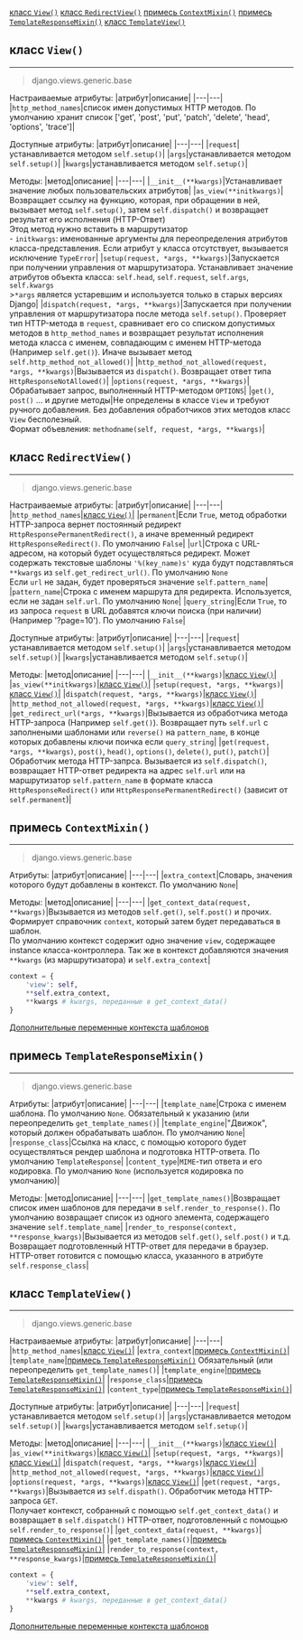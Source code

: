 [класс `View()`](#класс%20`View()`)
[класс `RedirectView()`](#класс%20`RedirectView()`)
[примесь `ContextMixin()`](#примесь%20`ContextMixin()`)
[примесь `TemplateResponseMixin()`](#примесь%20`TemplateResponseMixin()`)
[класс `TemplateView()`](#класс%20`TemplateView()`)


## класс `View()`
---
>django.views.generic.base

Настраиваемые атрибуты:
|атрибут|описание|
|---|---|
|`http_method_names`|список имен допустимых HTTP методов. По умолчанию хранит список ['get', 'post', 'put', 'patch', 'delete', 'head', 'options', 'trace']|

Доступные атрибуты:
|атрибут|описание|
|---|---|
|`request`|устанавливается методом `self.setup()`|
|`args`|устанавливается методом `self.setup()`|
|`kwargs`|устанавливается методом `self.setup()`|

Методы:
|метод|описание|
|---|---|
|`__init__(**kwargs)`|Устанавливает значение любых пользовательских атрибутов|
|`as_view(**initkwargs)`|Возвращает ссылку на функцию, которая, при обращении в ней, вызывает метод `self.setup()`, затем `self.dispatch()` и возвращает результат его исполнения (HTTP-Ответ)<br>Этод метод нужно вставить в маршрутизатор<br>- `initkwargs`: именованные аргументы для переопределения атрибутов класса-представления. Если атрибут у класса отсутствует, вызывается исключение `TypeError`|
|`setup(request, *args, **kwargs)`|Запускается при получении управления от маршрутизатора. Устанавливает значение атрибутов объекта класса: `self.head`, `self.request`, `self.args`, `self.kwargs`<br>>`*args` является устаревшим и используется только в старых версиях Django|
|`dispatch(request, *args, **kwargs)`|Запускается при получении управления от маршрутизатора после метода `self.setup()`. Проверяет тип HTTP-метода в `request`, сравнивает его со списком допустимых методов в `http_method_names` и возвращает результат исполнения метода класса с именем, совпадающим с именем HTTP-метода (Например `self.get()`). Иначе вызывает метод `self.http_method_not_allowed()`|
|`http_method_not_allowed(request, *args, **kwargs)`|Вызывается из `dispatch()`. Возвращает ответ типа `HttpResponseNotAllowed()`|
|`options(request, *args, **kwargs)`|Обрабатывает запрос, выполненный HTTP-методом `OPTIONS`|
|`get()`, `post()` ... и другие методы|Не определены в классе `View` и требуют ручного добавления. Без добавления обработчиков этих методов класс `View` бесполезный.<br>Формат объевления: `methodname(self, request, *args, **kwargs)`|

## класс `RedirectView()`
---
>django.views.generic.base

Настраиваемые атрибуты:
|атрибут|описание|
|---|---|
|`http_method_names`|[класс `View()`](#класс%20`View()`)|
|`permanent`|Если `True`, метод обработки HTTP-запроса вернет постоянный редирект `HttpResponsePermanentRedirect()`, а иначе временный редирект `HttpResponseRedirect()`. По умолчанию `False`|
|`url`|Строка с URL-адресом, на который будет осуществляться редирект. Может содержать текстовые шаблоны `'%(key_name)s'` куда будут подставляться `**kwargs` из `self.get_redirect_url()`. По умолчанию `None`<br>Если `url` не задан, будет проверяться значение `self.pattern_name`|
|`pattern_name`|Строка с именем маршрута для редиректа. Используется, если не задан `self.url`. По умолчанию `None`|
|`query_string`|Если `True`, то из запроса `request` в URL добавятся ключи поиска (при наличии) (Например '?page=10'). По умолчанию `False`|

Доступные атрибуты:
|атрибут|описание|
|---|---|
|`request`|устанавливается методом `self.setup()`|
|`args`|устанавливается методом `self.setup()`|
|`kwargs`|устанавливается методом `self.setup()`|

Методы:
|метод|описание|
|---|---|
|`__init__(**kwargs)`|[класс `View()`](#класс%20`View()`)|
|`as_view(**initkwargs)`|[класс `View()`](#класс%20`View()`)|
|`setup(request, *args, **kwargs)`|[класс `View()`](#класс%20`View()`)|
|`dispatch(request, *args, **kwargs)`|[класс `View()`](#класс%20`View()`)|
|`http_method_not_allowed(request, *args, **kwargs)`|[класс `View()`](#класс%20`View()`)|
|`get_redirect_url(*args, **kwargs)`|Вызывается из обработчика метода HTTP-запроса (Например `self.get()`). Возвращает путь `self.url` с заполнеными шаблонами или `reverse()` на `pattern_name`, в конце которых добавлены ключи поичка если `query_string`|
|`get(request, *args, **kwargs)`, `post()`, `head()`, `options()`, `delete()`, `put()`, `patch()`|Обработчик метода HTTP-запрса. Вызывается из `self.dispatch()`, возвращает HTTP-ответ редиректа на адрес `self.url` или на маршрутизатор `self.pattern_name` в формате класса `HttpResponseRedirect()` или `HttpResponsePermanentRedirect()` (зависит от `self.permanent`)|


## примесь `ContextMixin()`
---
>django.views.generic.base

Атрибуты:
|атрибут|описание|
|---|---|
|`extra_context`|Словарь, значения которого будут добавлены в контекст. По умолчанию `None`|

Методы:
|метод|описание|
|---|---|
|`get_context_data(request, **kwargs)`|Вызывается из методов `self.get()`, `self.post()` и прочих. Формирует справочник `context`, который затем будет передаваться в шаблон.<br>По умолчанию контекст содержит одно значение `view`, содержащее instance класса-контроллера. Так же в контекст добавляются значения `**kwargs` (из маршрутизатора) и `self.extra_context`|
```python
context = {
	'view': self,
	**self.extra_context,
	**kwargs # kwargs, переданные в get_context_data()
}
```
[Дополнительные переменные контекста шаблонов](../Процессоры%20контекста%20шаблонов.md)

## примесь `TemplateResponseMixin()`
---
>django.views.generic.base

Атрибуты:
|атрибут|описание|
|---|---|
|`template_name`|Строка с именем шаблона. По умолчанию `None`. Обязательный к указанию (или переопределить `get_template_names()`|
|`template_engine`|"Движок", который должен обрабатывать шаблон. По умолчанию `None`|
|`response_class`|Ссылка на класс, с помощью которого будет осуществляться рендер шаблона и подготовка HTTP-ответа. По умолчанию `TemplateResponse`|
|`content_type`|`MIME`-тип ответа и его кодировка. По умолчанию `None` (используется кодировка по умолчанию)|

Методы:
|метод|описание|
|---|---|
|`get_template_names()`|Возвращает список имен шаблонов для передачи в `self.render_to_response()`. По умолчанию возвращает список из одного элемента, содержащего значение `self.template_name`|
|`render_to_response(context, **response_kwargs)`|Вызывается из методов `self.get()`, `self.post()` и т.д. Возвращает подготовленный HTTP-ответ для передачи в браузер. HTTP-ответ готовится с помощью класса, указанного в атрибуте `self.response_class`|

## класс `TemplateView()`
---
>django.views.generic.base

Настраиваемые атрибуты:
|атрибут|описание|
|---|---|
|`http_method_names`|[класс `View()`](#класс%20`View()`)|
|`extra_context`|[примесь `ContextMixin()`](#Примесь%20`ContextMixin()`)|
|`template_name`|[примесь `TemplateResponseMixin()`](#примесь%20`TemplateResponseMixin()`) Обязательный (или переопределить `get_template_names()`|
|`template_engine`|[примесь `TemplateResponseMixin()`](#примесь%20`TemplateResponseMixin()`)|
|`response_class`|[примесь `TemplateResponseMixin()`](#примесь%20`TemplateResponseMixin()`)|
|`content_type`|[примесь `TemplateResponseMixin()`](#примесь%20`TemplateResponseMixin()`)|

Доступные атрибуты:
|атрибут|описание|
|---|---|
|`request`|устанавливается методом `self.setup()`|
|`args`|устанавливается методом `self.setup()`|
|`kwargs`|устанавливается методом `self.setup()`|

Методы:
|метод|описание|
|---|---|
|`__init__(**kwargs)`|[класс `View()`](#класс%20`View()`)|
|`as_view(**initkwargs)`|[класс `View()`](#класс%20`View()`)|
|`setup(request, *args, **kwargs)`|[класс `View()`](#класс%20`View()`)|
|`dispatch(request, *args, **kwargs)`|[класс `View()`](#класс%20`View()`)|
|`http_method_not_allowed(request, *args, **kwargs)`|[класс `View()`](#класс%20`View()`)|
|`options(request, *args, **kwargs)`|[класс `View()`](#класс%20`View()`)|
|`get(request, *args, **kwargs)`|Вызывается из `self.dispath()`. Обработчик метода HTTP-запроса `GET`.<br>Получает контекст, собранный с помощью `self.get_context_data()` и возвращает в `self.dispatch()` HTTP-ответ, подготовленный с помощью `self.render_to_response()`|
|`get_context_data(request, **kwargs)`|[примесь `ContextMixin()`](#примесь%20`ContextMixin()`)|
|`get_template_names()`|[примесь `TemplateResponseMixin()`](#примесь%20`TemplateResponseMixin()`)|
|`render_to_response(context, **response_kwargs)`|[примесь `TemplateResponseMixin()`](#примесь%20`TemplateResponseMixin()`)|
```python
context = {
	'view': self,
	**self.extra_context,
	**kwargs # kwargs, переданные в get_context_data()
}
```
[Дополнительные переменные контекста шаблонов](../Процессоры%20контекста%20шаблонов.md)
